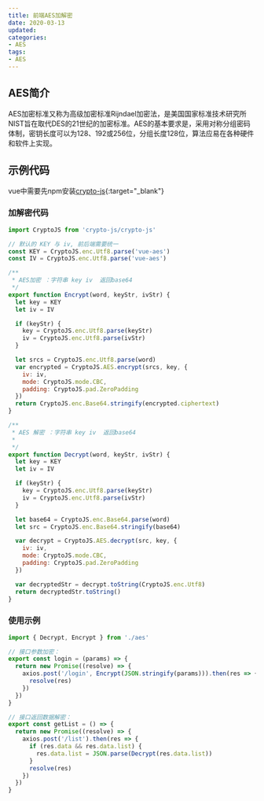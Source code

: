 ```yaml
---
title: 前端AES加解密
date: 2020-03-13
updated:
categories:
- AES
tags:
- AES
---
```



## AES简介

AES加密标准又称为高级加密标准Rijndael加密法，是美国国家标准技术研究所NIST旨在取代DES的21世纪的加密标准。AES的基本要求是，采用对称分组密码体制，密钥长度可以为128、192或256位，分组长度128位，算法应易在各种硬件和软件上实现。

<!-- more -->

## 示例代码

vue中需要先npm安装[crypto-js](https://www.npmjs.com/package/crypto-js){:target="_blank"}

### 加解密代码

```javascript
import CryptoJS from 'crypto-js/crypto-js'

// 默认的 KEY 与 iv, 前后端需要统一
const KEY = CryptoJS.enc.Utf8.parse('vue-aes')
const IV = CryptoJS.enc.Utf8.parse('vue-aes')

/**
 * AES加密 ：字符串 key iv  返回base64
 */
export function Encrypt(word, keyStr, ivStr) {
  let key = KEY
  let iv = IV

  if (keyStr) {
    key = CryptoJS.enc.Utf8.parse(keyStr)
    iv = CryptoJS.enc.Utf8.parse(ivStr)
  }

  let srcs = CryptoJS.enc.Utf8.parse(word)
  var encrypted = CryptoJS.AES.encrypt(srcs, key, {
    iv: iv,
    mode: CryptoJS.mode.CBC,
    padding: CryptoJS.pad.ZeroPadding
  })
  return CryptoJS.enc.Base64.stringify(encrypted.ciphertext)
}

/**
 * AES 解密 ：字符串 key iv  返回base64
 *
 */
export function Decrypt(word, keyStr, ivStr) {
  let key = KEY
  let iv = IV

  if (keyStr) {
    key = CryptoJS.enc.Utf8.parse(keyStr)
    iv = CryptoJS.enc.Utf8.parse(ivStr)
  }

  let base64 = CryptoJS.enc.Base64.parse(word)
  let src = CryptoJS.enc.Base64.stringify(base64)

  var decrypt = CryptoJS.AES.decrypt(src, key, {
    iv: iv,
    mode: CryptoJS.mode.CBC,
    padding: CryptoJS.pad.ZeroPadding
  })

  var decryptedStr = decrypt.toString(CryptoJS.enc.Utf8)
  return decryptedStr.toString()
}
```

### 使用示例

```javascript
import { Decrypt, Encrypt } from './aes'

// 接口参数加密：
export const login = (params) => {
  return new Promise((resolve) => {
    axios.post('/login', Encrypt(JSON.stringify(params))).then(res => {
      resolve(res)
    })
  })
}

// 接口返回数据解密：
export const getList = () => {
  return new Promise((resolve) => {
    axios.post('/list').then(res => {
      if (res.data && res.data.list) {
        res.data.list = JSON.parse(Decrypt(res.data.list))
      }
      resolve(res)
    })
  })
}
```
